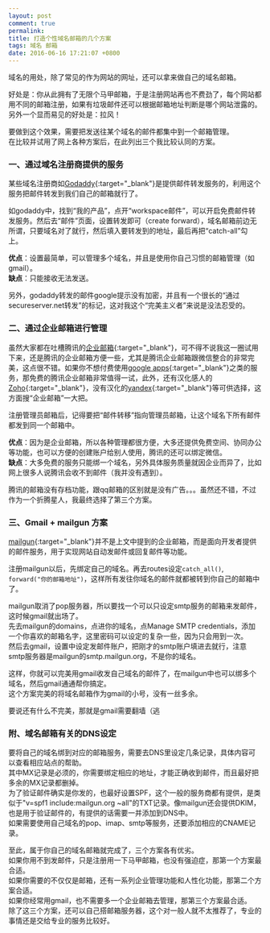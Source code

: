 ```yaml
---
layout: post
comment: true
permalink: 
title: 打造个性域名邮箱的几个方案
tags: 域名 邮箱
date: 2016-06-16 17:21:07 +0800
---
```


域名的用处，除了常见的作为网站的网址，还可以拿来做自己的域名邮箱。  

好处是：你从此拥有了无限个马甲邮箱，于是注册网站再也不费劲了，每个网站都用不同的邮箱注册，如果有垃圾邮件还可以根据邮箱地址判断是哪个网站泄露的。  
另外一个显而易见的好处是：拉风！  

要做到这个效果，需要把发送往某个域名的邮件都集中到一个邮箱管理。  
在比较并试用了网上各种方案后，在此列出三个我比较认同的方案。

<!--more-->

### 一、通过域名注册商提供的服务  
某些域名注册商如[Godaddy](https://www.godaddy.com){:target="_blank"}是提供邮件转发服务的，利用这个服务把邮件转发到我们自己的邮箱就行了。  

如godaddy中，找到“我的产品”，点开“workspace邮件”，可以开启免费邮件转发服务。然后去“邮件”页面，设置转发即可（create forward），域名邮箱前边无所谓，只要域名对了就行，然后填入要转发到的地址，最后再把“catch-all”勾上。

**优点**：设置最简单，可以管理多个域名，并且是使用你自己习惯的邮箱管理（如gmail）。  
**缺点**：只能接收无法发送。  

另外，godaddy转发的邮件google提示没有加密，并且有一个很长的“通过secureserver.net转发”的标记，这对我这个“完美主义者”来说是没法忍受的。


### 二、通过企业邮箱进行管理
虽然大家都在吐槽腾讯的[企业邮箱](http://exmail.qq.com){:target="_blank"}，可不得不说我这一圈试用下来，还是腾讯的企业邮箱方便一些，尤其是腾讯企业邮箱跟微信整合的非常完美，这点很不错。如果你不想付费使用[google apps](https://apps.google.com/){:target="_blank"}之类的服务，那免费的腾讯企业邮箱非常值得一试，此外，还有汉化感人的[Zoho](https://www.zoho.com/){:target="_blank"}，没有汉化的[yandex](https://domain.yandex.com/domains_add/){:target="_blank"}等可供选择，这方面搜“企业邮箱”一大把。

注册管理员邮箱后，记得要把“邮件转移”指向管理员邮箱，让这个域名下所有邮件都发到同一个邮箱中。

**优点**：因为是企业邮箱，所以各种管理都很方便，大多还提供免费空间、协同办公等功能，也可以方便的创建账户给别人使用，腾讯的还可以绑定微信。  
**缺点**：大多免费的服务只能绑一个域名，另外具体服务质量就因企业而异了，比如网上很多人说腾讯会收不到邮件（我并没有遇到）。  

腾讯的邮箱没有存档功能，跟qq邮箱的区别就是没有广告。。。虽然还不错，不过作为一个折腾星人，我最终选择了第三个方案。


### 三、Gmail + mailgun 方案
[mailgun](http://mailgun.org){:target="_blank"}并不是上文中提到的企业邮箱，而是面向开发者提供的邮件服务，用于实现网站自动发邮件或回复邮件等功能。

注册mailgun以后，先绑定自己的域名。再去routes设定`catch_all()`, `forward("你的邮箱地址")`，这样所有发往你域名的邮件就都被转到你自己的邮箱中了。

mailgun取消了pop服务器，所以要找一个可以只设定smtp服务的邮箱来发邮件，这时候gmail就出场了。  
先去mailgun的domains，点进你的域名，点Manage SMTP credentials，添加一个你喜欢的邮箱名字，这里密码可以设定的复杂一些，因为只会用到一次。  
然后去gmail，设置中设定发邮件账户，把刚才的smtp账户填进去就行，注意smtp服务器是mailgun的smtp.mailgun.org，不是你的域名。  

这样，你就可以完美用gmail收发自己域名的邮件了，在mailgun中也可以绑多个域名，然后gmail通通帮你搞定。  
这个方案完美的将域名邮箱作为gmail的小号，没有一丝多余。  

要说还有什么不完美，那就是gmail需要翻墙（逃


### 附、域名邮箱有关的DNS设定
要将自己的域名绑到对应的邮箱服务，需要去DNS里设定几条记录，具体内容可以查看相应站点的帮助。  
其中MX记录是必须的，你需要绑定相应的地址，才能正确收到邮件，而且最好把多余的MX记录都删掉。  
为了验证邮件确实是你发的，也最好设置SPF，这个一般的服务商都有提供，是类似于"v=spf1 include:mailgun.org ~all"的TXT记录。像mailgun还会提供DKIM，也是用于验证邮件的，有提供的话需要一并添加到DNS中。  
如果需要使用自己域名的pop、imap、smtp等服务，还要添加相应的CNAME记录。


至此，属于你自己的域名邮箱就完成了，三个方案各有优劣。  
如果你用不到发邮件，只是注册用一下马甲邮箱，也没有强迫症，那第一个方案最合适。  
如果你需要的不仅仅是邮箱，还有一系列企业管理功能和人性化功能，那第二个方案合适。  
如果你经常用gmail，也不需要多一个企业邮箱去管理，那第三个方案最合适。  
除了这三个方案，还可以自己搭邮箱服务器，这个对一般人就不太推荐了，专业的事情还是交给专业的服务比较好。  